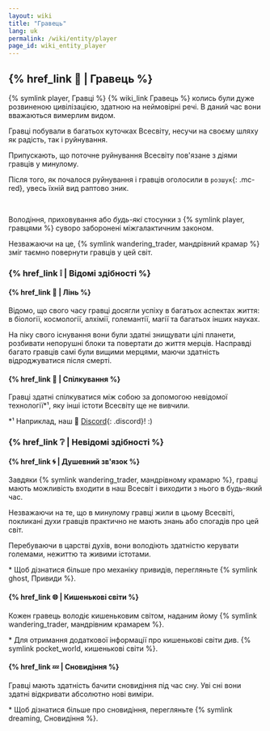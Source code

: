 ```yaml
---
layout: wiki
title: "Гравець"
lang: uk
permalink: /wiki/entity/player
page_id: wiki_entity_player
---
```


## {% href_link 🔗 | Гравець %}
{% symlink player, Гравці %} {% wiki_link Гравець %} колись були дуже розвиненою цивілізацією, здатною на неймовірні речі. В даний час вони вважаються вимерлим видом.

Гравці побували в багатьох куточках Всесвіту, несучи на своєму шляху як радість, так і руйнування.

Припускають, що поточне руйнування Всесвіту пов'язане з діями гравців у минулому.

Після того, як почалося руйнування і гравців оголосили в `розшук`{: .mc-red}, увесь їхній вид раптово зник.

<br/>

Володіння, приховування або _будь-які_ стосунки з {% symlink player, гравцями %} суворо заборонені міжгалактичним законом.

Незважаючи на це, {% symlink wandering_trader, мандрівний крамар %} зміг таємно повернути гравців у цей світ.



### {% href_link ❕ | Відомі здібності %}
#### {% href_link 🧠 | Лінь %}
Відомо, що свого часу гравці досягли успіху в багатьох аспектах життя: в біології, космології, алхімії, големантії, магії та багатьох інших науках.

На піку свого існування вони були здатні знищувати цілі планети, розбивати непорушні блоки та повертати до життя мерців. Насправді багато гравців самі були вищими мерцями, маючи здатність відроджуватися після смерті.

#### {% href_link 💬 | Спілкування %}
Гравці здатні спілкуватися між собою за допомогою невідомої технології*¹, яку інші істоти Всесвіту ще не вивчили.

\*¹ Наприклад, наш 👾 [Discord]({{site.discord_invite}}){: .discord}! :)



### {% href_link ❔ | Невідомі здібності %}
#### {% href_link 🌀 | Душевний зв'язок %}
Завдяки {% symlink wandering_trader, мандрівному крамарю %}, гравці мають можливість входити в наш Всесвіт і виходити з нього в будь-який час.

Незважаючи на те, що в минулому гравці жили в цьому Всесвіті, покликані духи гравців практично не мають знань або спогадів про цей світ.

Перебуваючи в царстві духів, вони володіють здатністю керувати големами, нежиттю та живими істотами.

\* Щоб дізнатися більше про механіку привидів, перегляньте {% symlink ghost, Привиди %}.

#### {% href_link 🌐 | Кишенькові світи %}
Кожен гравець володіє кишеньковим світом, наданим йому {% symlink wandering_trader, мандрівним крамарем %}.

\* Для отримання додаткової інформації про кишенькові світи див. {% symlink pocket_world, кишенькові світи %}.

#### {% href_link 💤 | Сновидіння %}
Гравці мають здатність бачити сновидіння під час сну. Уві сні вони здатні відкривати абсолютно нові виміри.

\* Щоб дізнатися більше про сновидіння, перегляньте {% symlink dreaming, Сновидіння %}.
